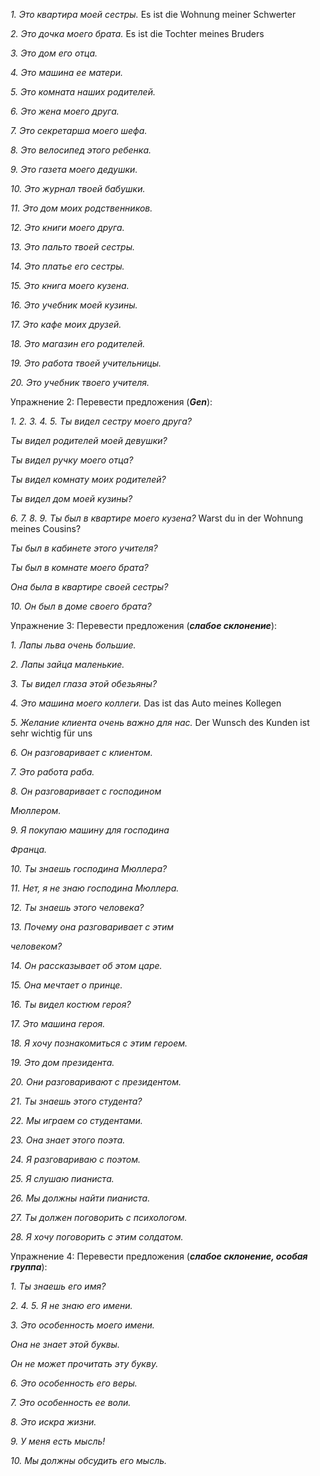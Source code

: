 _1._ _Это квартира моей сестры._
Es ist die Wohnung meiner Schwerter 

_2._ _Это дочка моего брата._
Es ist die Tochter meines Bruders 

_3._ _Это дом его отца._

_4._ _Это машина ее матери._

_5._ _Это комната наших родителей._

_6._ _Это жена моего друга._

_7._ _Это секретарша моего шефа._

_8._ _Это велосипед этого ребенка._

_9._ _Это газета моего дедушки._

_10._ _Это журнал твоей бабушки._

_11._ _Это дом моих родственников._

_12._ _Это книги моего друга._

_13._ _Это пальто твоей сестры._

_14._ _Это платье его сестры._

_15._ _Это книга моего кузена._

_16._ _Это учебник моей кузины._

_17._ _Это кафе моих друзей._

_18._ _Это магазин его родителей._

_19._ _Это работа твоей учительницы._

_20._ _Это учебник твоего учителя._

Упражнение 2: Перевести предложения (**_Gen_**):

_1._ _2._ _3._ _4._ _5._ _Ты видел сестру моего друга?_

_Ты видел родителей моей девушки?_

_Ты видел ручку моего отца?_

_Ты видел комнату моих родителей?_

_Ты видел дом моей кузины?_

_6._ _7._ _8._ _9._ _Ты был в квартире моего кузена?_
Warst du in der Wohnung meines Cousins?

_Ты был в кабинете этого учителя?_


_Ты был в комнате моего брата?_

_Она была в квартире своей сестры?_

_10._ _Он был в доме своего брата?_

Упражнение 3: Перевести предложения (**_слабое склонение_**):

_1._ _Лапы льва очень большие._

_2._ _Лапы зайца маленькие._

_3._ _Ты видел глаза этой обезьяны?_

_4._ _Это машина моего коллеги._
Das ist das Auto meines Kollegen

_5._ _Желание клиента очень важно для нас._
Der Wunsch des Kunden ist sehr wichtig für uns 

_6._ _Он разговаривает с клиентом._

_7._ _Это работа раба._

_8._ _Он разговаривает с господином_

_Мюллером._

_9._ _Я покупаю машину для господина_

_Франца._

_10._ _Ты знаешь господина Мюллера?_

_11._ _Нет, я не знаю господина Мюллера._

_12._ _Ты знаешь этого человека?_

_13._ _Почему она разговаривает с этим_

_человеком?_

_14._ _Он рассказывает об этом царе._

_15._ _Она мечтает о принце._

_16._ _Ты видел костюм героя?_

_17._ _Это машина героя._

_18._ _Я хочу познакомиться с этим героем._

_19._ _Это дом президента._

_20._ _Они разговаривают с президентом._

_21._ _Ты знаешь этого студента?_

_22._ _Мы играем со студентами._

_23._ _Она знает этого поэта._

_24._ _Я разговариваю с поэтом._

_25._ _Я слушаю пианиста._

_26._ _Мы должны найти пианиста._

_27._ _Ты должен поговорить с психологом._

_28._ _Я хочу поговорить с этим солдатом._

Упражнение 4: Перевести предложения (**_слабое склонение, особая группа_**):

_1._ _Ты знаешь его имя?_

_2._ _4._ _5._ _Я не знаю его имени._

_3._ _Это особенность моего имени._

_Она не знает этой буквы._

_Он не может прочитать эту букву._

_6._ _Это особенность его веры._

_7._ _Это особенность ее воли._

_8._ _Это искра жизни._

_9._ _У меня есть мысль!_

_10._ _Мы должны обсудить его мысль._